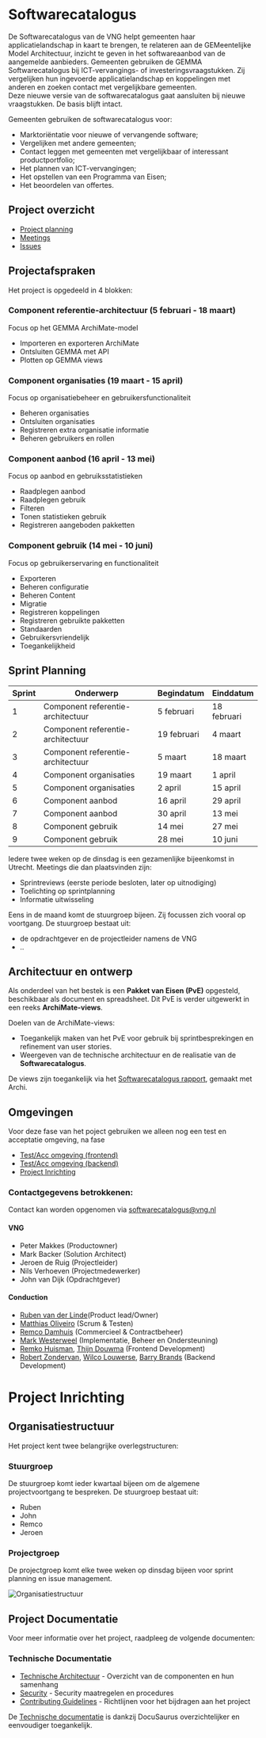 # Softwarecatalogus
De Softwarecatalogus van de VNG helpt gemeenten haar applicatielandschap in kaart te brengen, te relateren aan de GEMeentelijke Model Architectuur, inzicht te geven in het softwareaanbod van de aangemelde aanbieders.
Gemeenten gebruiken de GEMMA Softwarecatalogus bij ICT-vervangings- of investeringsvraagstukken. Zij vergelijken hun ingevoerde applicatielandschap en koppelingen met anderen en zoeken contact met vergelijkbare gemeenten.  
Deze nieuwe versie van de softwarecatalogus gaat aansluiten bij nieuwe vraagstukken. De basis blijft intact. 

Gemeenten gebruiken de softwarecatalogus voor:

- Marktoriëntatie voor nieuwe of vervangende software;
- Vergelijken met andere gemeenten;
- Contact leggen met gemeenten met vergelijkbaar of interessant productportfolio;
- Het plannen van ICT-vervangingen;
- Het opstellen van een Programma van Eisen;
- Het beoordelen van offertes.

## Project overzicht
- [Project planning](https://github.com/orgs/OpenCatalogi/projects/4/views/1)
- [Meetings](https://github.com/VNG-Realisatie/softwarecatalogus/tree/main/meetings)
- [Issues](https://github.com/VNG-Realisatie/softwarecatalogus/issues)

## Projectafspraken
Het project is opgedeeld in 4 blokken:

### Component referentie-architectuur (5 februari - 18 maart)
Focus op het GEMMA ArchiMate-model
- Importeren en exporteren ArchiMate
- Ontsluiten GEMMA met API 
- Plotten op GEMMA views

### Component organisaties (19 maart - 15 april)
Focus op organisatiebeheer en gebruikersfunctionaliteit
- Beheren organisaties
- Ontsluiten organisaties  
- Registreren extra organisatie informatie
- Beheren gebruikers en rollen

### Component aanbod (16 april - 13 mei)
Focus op aanbod en gebruiksstatistieken
- Raadplegen aanbod
- Raadplegen gebruik
- Filteren
- Tonen statistieken gebruik
- Registreren aangeboden pakketten

### Component gebruik (14 mei - 10 juni)
Focus op gebruikerservaring en functionaliteit
- Exporteren
- Beheren configuratie
- Beheren Content
- Migratie
- Registreren koppelingen
- Registreren gebruikte pakketten
- Standaarden
- Gebruikersvriendelijk
- Toegankelijkheid

## Sprint Planning
| Sprint | Onderwerp | Begindatum | Einddatum |
|--------|-----------|------------|------------|
| 1 | Component referentie-architectuur | 5 februari | 18 februari |
| 2 | Component referentie-architectuur | 19 februari | 4 maart |
| 3 | Component referentie-architectuur | 5 maart | 18 maart |
| 4 | Component organisaties | 19 maart | 1 april |
| 5 | Component organisaties | 2 april | 15 april |
| 6 | Component aanbod | 16 april | 29 april |
| 7 | Component aanbod | 30 april | 13 mei |
| 8 | Component gebruik | 14 mei | 27 mei |
| 9 | Component gebruik | 28 mei | 10 juni |

Iedere twee weken op de dinsdag is een gezamenlijke bijeenkomst in Utrecht. Meetings die dan plaatsvinden zijn:
- Sprintreview​s (eerste periode besloten, later op uitnodiging)
- Toelichting op sprintplanning
- Informatie uitwisseling​

Eens in de maand komt de stuurgroep bijeen. Zij focussen zich vooral op voortgang.
De stuurgroep bestaat uit:
- de opdrachtgever en de projectleider namens de VNG
- ..​

## Architectuur en ontwerp

Als onderdeel van het bestek is een **Pakket van Eisen (PvE)** opgesteld, beschikbaar als document en spreadsheet. Dit PvE is verder uitgewerkt in een reeks **ArchiMate-views**.  

Doelen van de ArchiMate-views:
- Toegankelijk maken van het PvE voor gebruik bij sprintbesprekingen en refinement van user stories.  
- Weergeven van de technische architectuur en de realisatie van de **Softwarecatalogus**.  

De views zijn toegankelijk via het [Softwarecatalogus rapport](https://vng-realisatie.github.io/Softwarecatalogus-Archi-repository/?view=id-59dac597ac234451bba4c8246e8c701e), gemaakt met Archi.

## Omgevingen
Voor deze fase van het poject gebruiken we alleen nog een test en acceptatie omgeving, na fase
* [Test/Acc omgeving (frontend)](https://vng.opencatalogi.nl/)
* [Test/Acc omgeving (backend)](vng.accept.commonground.nu)
* [Project Inrichting](https://github.com/VNG-Realisatie/softwarecatalogus/projects?query=is%3Aopen)

### Contactgegevens betrokkenen:

Contact kan worden opgenomen via softwarecatalogus@vng.nl

#### VNG
* Peter Makkes (Productowner)
* Mark Backer (Solution Architect)
* Jeroen de Ruig (Projectleider)
* Nils Verhoeven (Projectmedewerker)
* John van Dijk (Opdrachtgever)

#### Conduction
* [Ruben van der Linde](https://github.com/rubenvdlinde)(Product lead/Owner)
* [Matthias Oliveiro](https://github.com/matthiasoliveiro) (Scrum & Testen)
* [Remco Damhuis](https://github.com/Rem-Dam) (Commercieel & Contractbeheer)
* [Mark Westerweel](https://github.com/MWest2020) (Implementatie, Beheer en Ondersteuning)
* [Remko Huisman](https://github.com/remko48), [Thijn Douwma](https://github.com/SudoThijn) (Frontend Development)
* [Robert Zondervan](https://github.com/rjzondervan), [Wilco Louwerse](https://github.com/WilcoLouwerse), [Barry Brands](https://github.com/bbrands02) (Backend Development)

# Project Inrichting

## Organisatiestructuur

Het project kent twee belangrijke overlegstructuren:

### Stuurgroep
De stuurgroep komt ieder kwartaal bijeen om de algemene projectvoortgang te bespreken. De stuurgroep bestaat uit:
- Ruben
- John
- Remco
- Jeroen

### Projectgroep
De projectgroep komt elke twee weken op dinsdag bijeen voor sprint planning en issue management.

![Organisatiestructuur](docs/diagrams/organization.svg)

## Project Documentatie
Voor meer informatie over het project, raadpleeg de volgende documenten:

### Technische Documentatie
- [Technische Architectuur](docs/technical-architecture.md) - Overzicht van de componenten en hun samenhang
- [Security](docs/security.md) - Security maatregelen en procedures
- [Contributing Guidelines](CONTRIBUTING.md) - Richtlijnen voor het bijdragen aan het project

De [Technische documentatie](https://vng-realisatie.github.io/Softwarecatalogus/) is dankzij DocuSaurus overzichtelijker en eenvoudiger toegankelijk.
